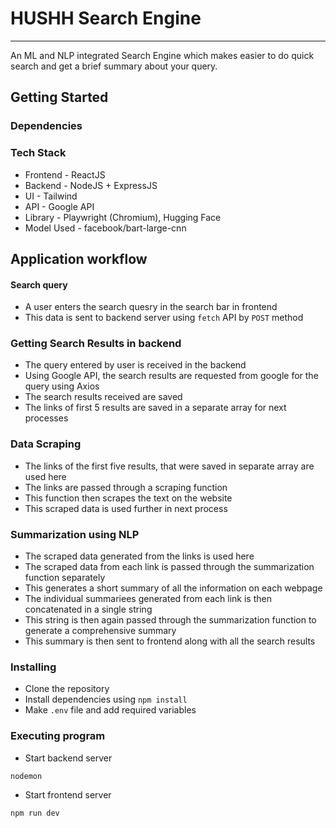 # HUSHH Search Engine
------
An ML and NLP integrated Search Engine which makes easier to do quick search and get a brief summary about your query.


## Getting Started

### Dependencies

### Tech Stack
* Frontend - ReactJS
* Backend - NodeJS + ExpressJS
* UI - Tailwind
* API - Google API
* Library - Playwright (Chromium), Hugging Face
* Model Used - facebook/bart-large-cnn 

## Application workflow

#### Search query
* A user enters the search quesry in the search bar in frontend
* This data is sent to backend server using `fetch` API by `POST` method

### Getting Search Results in backend
* The query entered by user is received in the backend
* Using Google API, the search results are requested from google for the query using Axios
* The search results received are saved
* The links of first 5 results are saved in a separate array for next processes

### Data Scraping
* The links of the first five results, that were saved in separate array are used here
* The links are passed through a scraping function
* This function then scrapes the text on the website
* This scraped data is used further in next process

### Summarization using NLP
* The scraped data generated from the links is used here
* The scraped data from each link is passed through the summarization function separately
* This generates a short summary of all the information on each webpage
* The individual summariees generated from each link is then concatenated in a single string
* This string is then again passed through the summarization function to generate a comprehensive summary
* This summary is then sent to frontend along with all the search results

### Installing

* Clone the repository
* Install dependencies using `npm install`
* Make `.env` file and add required variables

### Executing program

* Start backend server
```
nodemon
```
* Start frontend server
```
npm run dev
```
